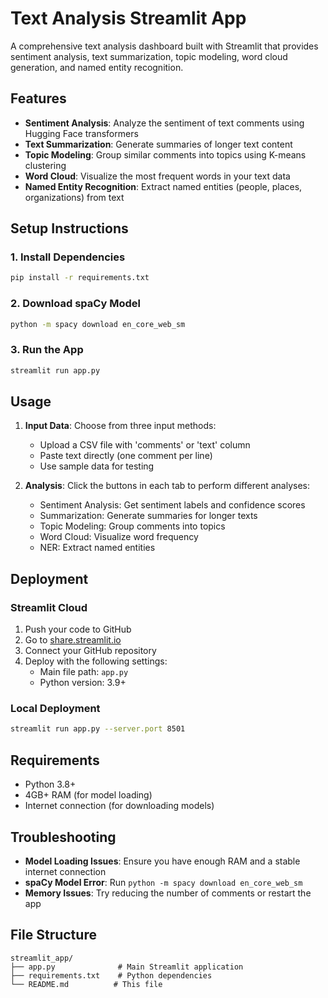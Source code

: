 # Text Analysis Streamlit App

A comprehensive text analysis dashboard built with Streamlit that provides sentiment analysis, text summarization, topic modeling, word cloud generation, and named entity recognition.

## Features

- **Sentiment Analysis**: Analyze the sentiment of text comments using Hugging Face transformers
- **Text Summarization**: Generate summaries of longer text content
- **Topic Modeling**: Group similar comments into topics using K-means clustering
- **Word Cloud**: Visualize the most frequent words in your text data
- **Named Entity Recognition**: Extract named entities (people, places, organizations) from text

## Setup Instructions

### 1. Install Dependencies

```bash
pip install -r requirements.txt
```

### 2. Download spaCy Model

```bash
python -m spacy download en_core_web_sm
```

### 3. Run the App

```bash
streamlit run app.py
```

## Usage

1. **Input Data**: Choose from three input methods:
   - Upload a CSV file with 'comments' or 'text' column
   - Paste text directly (one comment per line)
   - Use sample data for testing

2. **Analysis**: Click the buttons in each tab to perform different analyses:
   - Sentiment Analysis: Get sentiment labels and confidence scores
   - Summarization: Generate summaries for longer texts
   - Topic Modeling: Group comments into topics
   - Word Cloud: Visualize word frequency
   - NER: Extract named entities

## Deployment

### Streamlit Cloud

1. Push your code to GitHub
2. Go to [share.streamlit.io](https://share.streamlit.io)
3. Connect your GitHub repository
4. Deploy with the following settings:
   - Main file path: `app.py`
   - Python version: 3.9+

### Local Deployment

```bash
streamlit run app.py --server.port 8501
```

## Requirements

- Python 3.8+
- 4GB+ RAM (for model loading)
- Internet connection (for downloading models)

## Troubleshooting

- **Model Loading Issues**: Ensure you have enough RAM and a stable internet connection
- **spaCy Model Error**: Run `python -m spacy download en_core_web_sm`
- **Memory Issues**: Try reducing the number of comments or restart the app

## File Structure

```
streamlit_app/
├── app.py              # Main Streamlit application
├── requirements.txt    # Python dependencies
└── README.md          # This file
```
